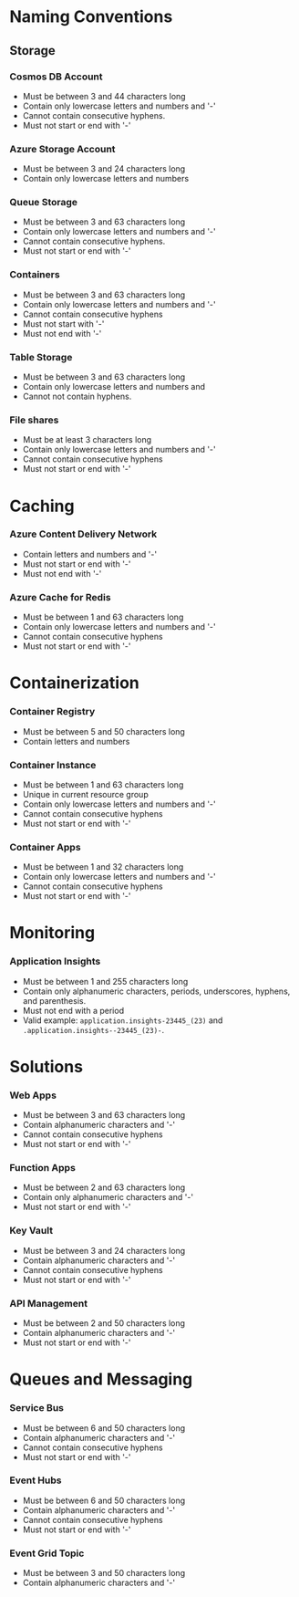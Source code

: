 # Naming Conventions

## Storage

### Cosmos DB Account
- Must be between 3 and 44 characters long
- Contain only lowercase letters and numbers and '-'
- Cannot contain consecutive hyphens.
- Must not start or end with '-'

### Azure Storage Account
- Must be between 3 and 24 characters long
- Contain only lowercase letters and numbers

### Queue Storage
- Must be between 3 and 63 characters long
- Contain only lowercase letters and numbers and '-'
- Cannot contain consecutive hyphens.
- Must not start or end with '-'

### Containers
- Must be between 3 and 63 characters long
- Contain only lowercase letters and numbers and '-'
- Cannot contain consecutive hyphens
- Must not start with '-'
- Must not end with '-'

### Table Storage
- Must be between 3 and 63 characters long
- Contain only lowercase letters and numbers and
- Cannot not contain hyphens.

### File shares
- Must be at least 3 characters long
- Contain only lowercase letters and numbers and '-'
- Cannot contain consecutive hyphens
- Must not start or end with '-'

# Caching

### Azure Content Delivery Network
- Contain letters and numbers and '-'
- Must not start or end with '-'
- Must not end with '-'

### Azure Cache for Redis
- Must be between 1 and 63 characters long
- Contain only lowercase letters and numbers and '-'
- Cannot contain consecutive hyphens
- Must not start or end with '-'

# Containerization

### Container Registry
- Must be between 5 and 50 characters long
- Contain letters and numbers

### Container Instance
- Must be between 1 and 63 characters long
- Unique in current resource group
- Contain only lowercase letters and numbers and '-'
- Cannot contain consecutive hyphens
- Must not start or end with '-'

### Container Apps
- Must be between 1 and 32 characters long
- Contain only lowercase letters and numbers and '-'
- Cannot contain consecutive hyphens
- Must not start or end with '-'


# Monitoring

### Application Insights
- Must be between 1 and 255 characters long
- Contain only alphanumeric characters, periods, underscores, hyphens, and parenthesis.
- Must not end with a period
- Valid example: `application.insights-23445_(23)` and `.application.insights--23445_(23)-`.

# Solutions

### Web Apps
- Must be between 3 and 63 characters long
- Contain alphanumeric characters and '-'
- Cannot contain consecutive hyphens
- Must not start or end with '-'

### Function Apps
- Must be between 2 and 63 characters long
- Contain only alphanumeric characters and '-'
- Must not start or end with '-'

### Key Vault
- Must be between 3 and 24 characters long
- Contain alphanumeric characters and '-'
- Cannot contain consecutive hyphens
- Must not start or end with '-'

### API Management
- Must be between 2 and 50 characters long
- Contain alphanumeric characters and '-'
- Must not start or end with '-'

# Queues and Messaging

### Service Bus
- Must be between 6 and 50 characters long
- Contain alphanumeric characters and '-'
- Cannot contain consecutive hyphens
- Must not start or end with '-'

### Event Hubs
- Must be between 6 and 50 characters long
- Contain alphanumeric characters and '-'
- Cannot contain consecutive hyphens
- Must not start or end with '-'

### Event Grid Topic
- Must be between 3 and 50 characters long
- Contain alphanumeric characters and '-'

